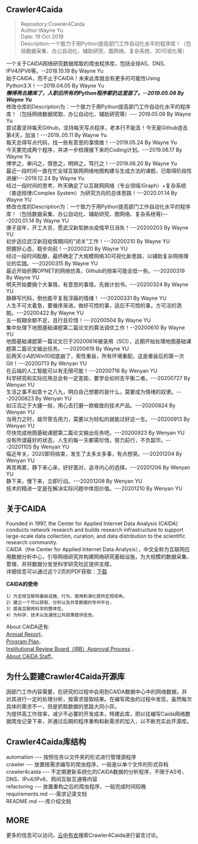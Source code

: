 ## Crawler4Caida
>Repository:Crawler4Caida<br>
>Author:Wayne Yu<br>
>Date: 19 Oct 2018<br>
>Description:一个致力于用Python提高部门工作自动化水平的程序库！（包括数据采集、办公自动化、辅助研究、图网络、复杂系统、3D可视化等）<br>
>

一个关于CAIDA网络研究数据爬取的爬虫程序库，包括全球AS、DNS、IPV4/IPV6等。--2018.10.19 By Wayne Yu<br>
始于CAIDA，而不止于CAIDA！未来此库就会有更多的可能性Using Python3.X！---2019.04.05 By Wayne Yu<br>
_**懒得再去建库了，入职后所有的Python程序都扔这里面了。--2019.05.08 By Wayne Yu**_<br>
修改仓库的Description为：一个致力于用Python提高部门工作自动化水平的程序库！（包括网络数据爬取、办公自动化、辅助研究等）--- 2019.05.09 By Wayne Yu<br>
尝试着坚持每天Github，坚持每天写点程序，老本行不能丢！今天是Github连击第4天，加油！---2019..05.11 By Wayne Yu<br>
每天总得写点代码，找一些有意思的事情做！---2019.05.24 By Wayne Yu<br>
今天要完成两个程序，并进一步梳理接下来的Coding计划。---2019.06.17 By Wayne Yu<br>
博学之，审问之，慎思之，明辨之，笃行之！---2019.06.20 By Wayne Yu<br>
最近一段时间一直在忙全球互联网网络地图构建与生成方法的课题，已取得阶段性进展!---2019.12.24 By Wayne Yu<br>
经过一段时间的思考，昨天确定了以互联网网络（专业领域/Graph）+复杂系统（普适规律/Complex System）为研究方向的总体思路！---2020.01.14 By Wayne YU<br>
修改仓库的Description为：一个致力于用Python提高部门工作自动化水平的程序库！（包括数据采集、办公自动化、辅助研究、图网络、复杂系统等)---2020.01.14 By Wayne YU<br>
庚子鼠年，开工大吉，愿武汉新型肺炎疫情早日消失！---20200203 By Wayne YU<br>
初步适应武汉新冠疫情期间的"闭关"工作！---20200210 By Wayne YU<br>
把握好心态，稳步向前！--20200220 By Wayne YU<br>
经过一段时间酝酿，最终确定了大规模网络3D可视化新思路，以辅助复杂网络理论的实践。---20200315 By Wayne YU<br>
最近开始折腾OPNET的网络仿真，Github的频率可能会低一些。---20200319 By Wayne YU<br>
明天开始要搞个大事情，有意思的事情，先做计划书。---20200324 By Wayne YU<br>
静静写代码，倒也能平复我浮躁的情绪！ ---20200331 By Wayne YU<br>
人生不可太着急，要循序渐进。做好可控的事，适应不可控的事，方可活的洒脱。---20200422 By Wayne YU<br>
五一假期余额不足，且行且珍惜！---20200504 By Wayne YU<br>
集中处理下地图基础课题第二篇论文的算法调优工作！--20200610 By Wayne YU<br>
地图基础课题第一篇论文已于20200616被录用（SCI），近期开始处理地图基础课题第二篇论文输出任务。---20200619 By Wayne YU<br>
前两天小A的Win10彻底崩了，索性重装，所有环境重配。这是重装后的第一次Git！---20200713 By Wenyan YU<br>
在云端的人工智能可以有无限可能！---20200716 By Wenyan YU<br>
科学研究和实际应用总会有一定差距，要学会如何去平衡二者。---20200727 By Wenyan YU<br>
生活之事不如意十之八九，明白自己想要的是什么，莫要成为情绪的奴隶。---20200823 By Wenyan YU<br>
如汪滔之于大疆一般，用心去打磨一款极致的技术产品。---20200824 By Wenyan YU<br>
当用力之时，就尽管去用力，莫要以为轻松的就能过好这一生。---20200913 By Wenyan YU<br>
尽快完成地图基础课题第二篇论文输出任务吧。---20200923 By Wenyan YU<br>
没有所谓最好的状态，人生的每一天都需珍惜，努力前行，不负韶华。---20201105 By Wenyan YU<br>
临近年关，2020即将结束，发生了太多太多事，有点想哭。---20201204 By Wenyan YU<br>
再苦再累，静下来心来，好好面对，追寻内心的选择。---20201206 By Wenyan YU<br>
静下来，慢下来，立即行动。---20201208 By Wenyan YU<br>
技术的精进一定是在解决实际问题中体现价值。---20201210 By Wenyan YU<br>

## 关于CAIDA
Founded in 1997, the Center for Applied Internet Data Analysis (CAIDA) conducts network research and builds research infrastructure to support large-scale data collection, curation, and data distribution to the scientific research community.<br>
CAIDA（the Center for Applied Internet Data Analysis），中文全称为互联网应用数据分析中心，引导网络研究并构建网络研究基础设施，为大规模的数据采集、管理，并将数据分发至科学研究社区提供支撑。<br>
详细信息可以通过这个2页的PDF获取：[下载](http://www.caida.org/publications/posters/eps/caida-infosheet-2016.pdf)<br>

**CAIDA的使命**<br>
```
1）为全球互联网基础设施、行为、使用和演化提供宏观视角，
2）建立一个可以获取、分析以及共享数据的写作平台，
3）提高互联网科学的整体性，
4）为科学、技术以及通信公共政策提供信息。
```
About CAIDA还有:<br>
[Annual Report](http://www.caida.org/home/about/annualreports/)、<br>
[Program Plan](http://www.caida.org/home/about/progplan/)、<br>
[Institutional Review Board（IRB）Approval Process](http://www.caida.org/home/about/irb/) 、<br>
[About CAIDA Staff](http://www.caida.org/home/staff/)。<br>
## 为什么要建Crawler4Caida开源库

因部门工作内容需要，在研究的过程中会用到CAIDA数据中心中的网络数据，并对其进行一定的处理分析，按需求提取结果。在编写爬虫的过程中发现，虽然每次具体的需求不一，但是抓取数据的思路大同小异。<br>
为提供高工作效率，减少不必要的开发成本，特建此库，把以往编写Caida网络数据爬虫记录下来，并通过后期的程序重构和新需求的加入，以不断充实此开源库。

## Crawler4Caida库结构

automation --- 按照任务以文件夹的形式进行管理源程序<br>
crawler --- 放置按需求编写的爬虫程序，一般是以单个文件的形式存档<br>
crawler4caida --- 不定期更新系统化的CAIDA数据的分析程序，不限于AS号、DNS、IPv4/IPv6、网间互联互通等内容<br>
refactoring --- 放置重构之后的爬虫程序，一般完成时间较晚<br>
requirements.md  ---需求记录文档<br>
README.md  ---库介绍文档<br>

## MORE

更多的信息可以访问，[云中布衣](http://www.mryu.top/)搜索Crawler4Caida进行留言讨论。